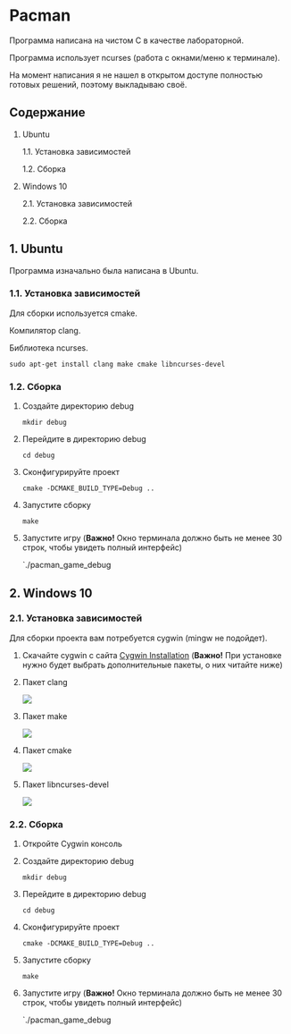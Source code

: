 # Pacman

Программа написана на чистом C в качестве лабораторной. 

Программа использует ncurses (работа с окнами/меню к терминале).

На момент написания я не нашел в открытом доступе полностью готовых решений, поэтому выкладываю своё.



## Содержание

1. Ubuntu 
   
   1.1. Установка зависимостей
   
   1.2. Сборка

2. Windows 10
   
   2.1. Установка зависимостей
   
   2.2. Сборка

## 1. Ubuntu

Программа изначально была написана в Ubuntu.

### 1.1. Установка зависимостей

Для сборки используется cmake.

Компилятор clang.

Библиотека ncurses.

`sudo apt-get install clang make cmake libncurses-devel`

### 1.2. Сборка

1. Создайте директорию debug
   
   `mkdir debug`

2. Перейдите в директорию debug
   
   `cd debug`

3. Сконфигурируйте проект
   
   `cmake -DCMAKE_BUILD_TYPE=Debug ..`

4. Запустите сборку
   
   `make`

5. Запустите игру (**Важно!** Окно терминала должно быть не менее 30 строк, чтобы увидеть полный интерфейс)
   
   `./pacman_game_debug



## 2. Windows 10

### 2.1. Установка зависимостей

Для сборки проекта вам потребуется cygwin (mingw не подойдет).

1. Скачайте cygwin с сайта [Cygwin Installation](https://www.cygwin.com/install.html) (**Важно!** При установке нужно будет выбрать дополнительные пакеты, о них читайте ниже)

2. Пакет clang
   
   ![](/home/work/.config/marktext/images/2025-02-18-14-16-02-image.png)

3. Пакет make
   
   ![](/home/work/.config/marktext/images/2025-02-18-14-16-59-image.png)

4. Пакет cmake
   
   ![](/home/work/.config/marktext/images/2025-02-18-14-17-42-image.png)

5. Пакет libncurses-devel
   
   ![](/home/work/.config/marktext/images/2025-02-18-14-18-19-image.png)

### 2.2. Сборка

1. Откройте Cygwin консоль

2. Создайте директорию debug
   
   `mkdir debug`

3. Перейдите в директорию debug
   
   `cd debug`

4. Сконфигурируйте проект
   
   `cmake -DCMAKE_BUILD_TYPE=Debug ..`

5. Запустите сборку
   
   `make`

6. Запустите игру (**Важно!** Окно терминала должно быть не менее 30 строк, чтобы увидеть полный интерфейс)
   
   `./pacman_game_debug






